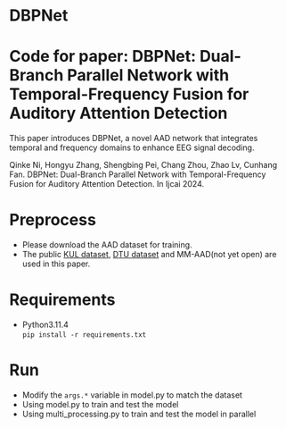 # DBPNet

# Code for paper: DBPNet: Dual-Branch Parallel Network with Temporal-Frequency Fusion for Auditory Attention Detection
This paper introduces DBPNet, a novel AAD network that integrates temporal and frequency domains to enhance EEG signal decoding. 

Qinke Ni, Hongyu Zhang, Shengbing Pei, Chang Zhou, Zhao Lv, Cunhang Fan. DBPNet: Dual-Branch Parallel Network with Temporal-Frequency Fusion for Auditory Attention Detection. In Ijcai 2024.

# Preprocess
* Please download the AAD dataset for training.
* The public [KUL dataset](https://zenodo.org/record/3997352#.YUGaZdP7R6q), [DTU dataset](https://zenodo.org/record/1199011#.Yx6eHKRBxPa) and MM-AAD(not yet open) are used in this paper.

# Requirements
+ Python3.11.4 \
`pip install -r requirements.txt`

# Run
* Modify the `args.*` variable in model.py to match the dataset
* Using model.py to train and test the model 
* Using multi_processing.py to train and test the model in parallel